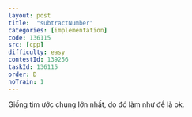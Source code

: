 ```yaml
---
layout: post
title:  "subtractNumber"
categories: [implementation]
code: 136115
src: [cpp]
difficulty: easy
contestId: 139256
taskId: 136115
order: D
noTrain: 1
---
```



Giống tìm ước chung lớn nhất, do đó làm như đề là ok.
